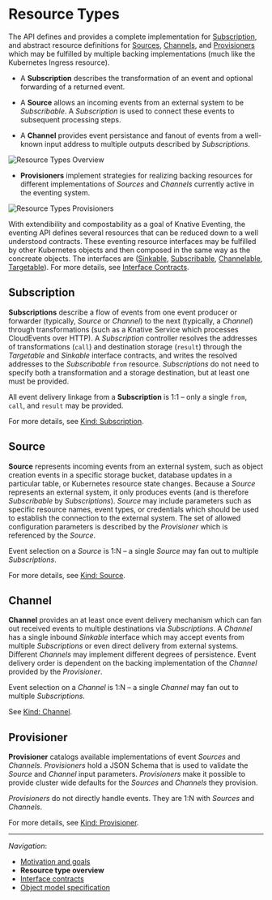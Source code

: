 # Resource Types

The API defines and provides a complete implementation for
[Subscription](spec.md#kind-subscription), and abstract resource definitions
for [Sources](spec.md#kind-source), [Channels](spec.md#kind-channel), and
[Provisioners](spec.md#kind-provisioner) which may be fulfilled by multiple
backing implementations (much like the Kubernetes Ingress resource).

- A **Subscription** describes the transformation of an event and optional
  forwarding of a returned event.

- A **Source** allows an incoming events from an external system to be
  _Subscribable_. A _Subscription_ is used to connect these events to
  subsequent processing steps.

- A **Channel** provides event persistance and fanout of events from a
  well-known input address to multiple outputs described by _Subscriptions_.

<!-- This image is sourced from https://drive.google.com/open?id=10mmXzDb8S_4_ZG_hcBr7s4HPISyBqcqeJLTXLwkilRc -->

![Resource Types Overview](images/resource-types-overview.svg)

- **Provisioners** implement strategies for realizing backing resources for
  different implementations of _Sources_ and _Channels_ currently active in the
  eventing system.

<!-- This image is sourced from https://drive.google.com/open?id=1o_0Xh5VjwpQ7Px08h_Q4qnaOdMjt4yCEPixRFwJQjh8 -->

![Resource Types Provisioners](images/resource-types-provisioner.svg)

With extendibility and compostability as a goal of Knative Eventing, the
eventing API defines several resources that can be reduced down to a well
understood contracts. These eventing resource interfaces may be fulfilled by
other Kubernetes objects and then composed in the same way as the concreate
objects. The interfaces are ([Sinkable](interfaces.md#sinkable),
[Subscribable](interfaces.md#subscribable),
[Channelable](interfaces.md#channelable),
[Targetable](interfaces.md#targetable)). For more details, see
[Interface Contracts](interfaces.md).

## Subscription

**Subscriptions** describe a flow of events from one event producer or
forwarder (typically, _Source_ or _Channel_) to the next (typically, a
_Channel_) through transformations (such as a Knative Service which processes
CloudEvents over HTTP). A _Subscription_ controller resolves the addresses of
transformations (`call`) and destination storage (`result`) through the
_Targetable_ and _Sinkable_ interface contracts, and writes the resolved
addresses to the _Subscribable_ `from` resource. _Subscriptions_ do not need to
specify both a transformation and a storage destination, but at least one must
be provided.

All event delivery linkage from a **Subscription** is 1:1 – only a single
`from`, `call`, and `result` may be provided.

For more details, see [Kind: Subscription](spec.md#kind-subscription).

## Source

**Source** represents incoming events from an external system, such as object
creation events in a specific storage bucket, database updates in a particular
table, or Kubernetes resource state changes. Because a _Source_ represents an
external system, it only produces events (and is therefore _Subscribable_ by
_Subscriptions_). _Source_ may include parameters such as specific resource
names, event types, or credentials which should be used to establish the
connection to the external system. The set of allowed configuration parameters
is described by the _Provisioner_ which is referenced by the _Source_.

Event selection on a _Source_ is 1:N – a single _Source_ may fan out to
multiple _Subscriptions_.

For more details, see [Kind: Source](spec.md#kind-source).

## Channel

**Channel** provides an at least once event delivery mechanism which can fan
out received events to multiple destinations via _Subscriptions_. A _Channel_
has a single inbound _Sinkable_ interface which may accept events from multiple
_Subscriptions_ or even direct delivery from external systems. Different
_Channels_ may implement different degrees of persistence. Event delivery order
is dependent on the backing implementation of the _Channel_ provided by the
_Provisioner_.

Event selection on a _Channel_ is 1:N – a single _Channel_ may fan out to
multiple _Subscriptions_.

See [Kind: Channel](spec.md#kind-channel).

## Provisioner

**Provisioner** catalogs available implementations of event _Sources_ and
_Channels_. _Provisioners_ hold a JSON Schema that is used to validate the
_Source_ and _Channel_ input parameters. _Provisioners_ make it possible to
provide cluster wide defaults for the _Sources_ and _Channels_ they provision.

_Provisioners_ do not directly handle events. They are 1:N with _Sources_ and
_Channels_.

For more details, see [Kind: Provisioner](spec.md#kind-provisioner).

---

_Navigation_:

- [Motivation and goals](motivation.md)
- **Resource type overview**
- [Interface contracts](interfaces.md)
- [Object model specification](spec.md)
